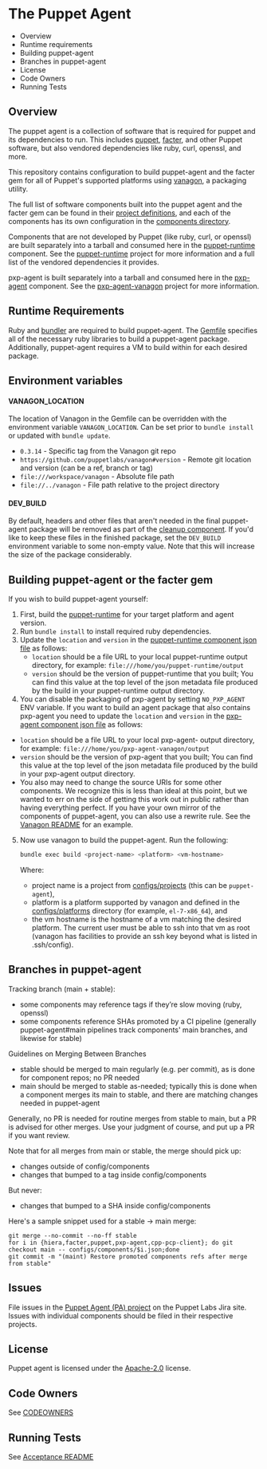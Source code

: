 The Puppet Agent
===
 * Overview
 * Runtime requirements
 * Building puppet-agent
 * Branches in puppet-agent
 * License
 * Code Owners
 * Running Tests

Overview
---
The puppet agent is a collection of software that is required for puppet and
its dependencies to run. This includes
[puppet](https://github.com/puppetlabs/puppet),
[facter](https://github.com/puppetlabs/facter), and other Puppet software, but
also vendored dependencies like ruby, curl, openssl, and more.

This repository contains configuration to build puppet-agent and the facter gem
for all of Puppet's supported platforms using
[vanagon](https://github.com/puppetlabs/vanagon), a packaging utility.

The full list of software components built into the puppet agent and the
facter gem can be found in their [project definitions](configs/projects/), and
each of the components has its own configuration in the [components
directory](configs/components/).

Components that are not developed by Puppet (like ruby, curl, or openssl) are
built separately into a tarball and consumed here in the
[puppet-runtime](configs/components/puppet-runtime.rb) component. See the
[puppet-runtime](https://github.com/puppetlabs/puppet-runtime) project for more
information and a full list of the vendored dependencies it provides.

pxp-agent is built separately into a tarball and consumed here in the
[pxp-agent](configs/components/puppet-pxp-agent.rb) component. See the
[pxp-agent-vanagon](https://github.com/puppetlabs/pxp-agent-vanagon) project for more information.

Runtime Requirements
---
Ruby and [bundler](http://bundler.io/) are required to build puppet-agent. The
[Gemfile](Gemfile) specifies all of the necessary ruby libraries to build a
puppet-agent package.  Additionally, puppet-agent requires a VM to build within
for each desired package.

## Environment variables
#### VANAGON\_LOCATION
The location of Vanagon in the Gemfile can be overridden with the environment variable `VANAGON_LOCATION`. Can be set prior to `bundle install` or updated with `bundle update`.

* `0.3.14` - Specific tag from the Vanagon git repo
* `https://github.com/puppetlabs/vanagon#version` - Remote git location and version (can be a ref, branch or tag)
* `file:///workspace/vanagon` - Absolute file path
* `file://../vanagon` - File path relative to the project directory

#### DEV\_BUILD
By default, headers and other files that aren't needed in the final puppet-agent package will be removed as part of the [cleanup component](configs/components/cleanup.rb). If you'd like to keep these files in the finished package, set the `DEV_BUILD` environment variable to some non-empty value. Note that this will increase the size of the package considerably.

Building puppet-agent or the facter gem
---

If you wish to build puppet-agent yourself:

1. First, build the
   [puppet-runtime](https://github.com/puppetlabs/puppet-runtime) for your
   target platform and agent version.
2. Run `bundle install` to install required ruby dependencies.
3. Update the `location` and `version` in the [puppet-runtime
   component json file](configs/components/puppet-runtime.json) as follows:
   - `location` should be a file URL to your local puppet-runtime output
     directory, for example: `file:///home/you/puppet-runtime/output`
   - `version` should be the version of puppet-runtime that you built; You
     can find this value at the top level of the json metadata file produced by
     the build in your puppet-runtime output directory.
  4. You can disable the packaging of pxp-agent by setting `NO_PXP_AGENT` ENV variable.
  If you want to  build an agent package that also contains pxp-agent you need to
  update the `location` and `version` in the [pxp-agent
   component json file](configs/components/pxp-agent.json) as follows:
   - `location` should be a file URL to your local pxp-agent- output
     directory, for example: `file:///home/you/pxp-agent-vanagon/output`
   - `version` should be the version of pxp-agent that you built; You
     can find this value at the top level of the json metadata file produced by
     the build in your pxp-agent output directory.
  - You also may need to change the source URIs for some other components. We
    recognize this is less than ideal at this point, but we wanted to err on
    the side of getting this work out in public rather than having everything
    perfect. If you have your own mirror of the components of puppet-agent, you
    can also use a rewrite rule. See the [Vanagon
    README](https://github.com/puppetlabs/vanagon/blob/master/examples/projects/project.rb#L26)
    for an example.
5. Now use vanagon to build the puppet-agent. Run the following:

   ```sh
   bundle exec build <project-name> <platform> <vm-hostname>
   ```

   Where:
   - project name is a project from [configs/projects](configs/projects) (this can be `puppet-agent`),
   - platform is a platform supported by vanagon and defined in the
     [configs/platforms](configs/platforms/) directory (for example,
     `el-7-x86_64`), and
   - the vm hostname is the hostname of a vm matching the desired platform. The
     current user must be able to ssh into that vm as root (vanagon has facilities
     to provide an ssh key beyond what is listed in .ssh/config).

Branches in puppet-agent
---

Tracking branch (main + stable):
  * some components may reference tags if they’re slow moving (ruby, openssl)
  * some components reference SHAs promoted by a CI pipeline (generally puppet-agent#main pipelines track components' main branches, and likewise for stable)

Guidelines on Merging Between Branches
* stable should be merged to main regularly (e.g. per commit), as is done for component repos; no PR needed
* main should be merged to stable as-needed; typically this is done when a component merges its main to stable, and there are matching changes needed in puppet-agent

Generally, no PR is needed for routine merges from stable to main, but a PR is advised for other merges. Use your judgment of course, and put up a PR if you want review.

Note that for all merges from main or stable, the merge should pick up:
* changes outside of config/components
* changes that bumped to a tag inside config/components

But never:
* changes that bumped to a SHA inside config/components

Here's a sample snippet used for a stable -> main merge:

```
git merge --no-commit --no-ff stable
for i in {hiera,facter,puppet,pxp-agent,cpp-pcp-client}; do git checkout main -- configs/components/$i.json;done
git commit -m "(maint) Restore promoted components refs after merge from stable"
```

Issues
---
File issues in the [Puppet Agent (PA) project](https://tickets.puppet.com/browse/PA) on the Puppet Labs Jira site. Issues with individual components should be filed in their respective projects.

License
---
Puppet agent is licensed under the [Apache-2.0](LICENSE) license.

Code Owners
---
See [CODEOWNERS](CODEOWNERS)

Running Tests
---
See [Acceptance README](acceptance/README.md)






